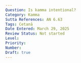 ```yaml
---
Question: Is kamma intentional?
Category: Kamma
Sutta References: AN 6.63
Tags: Cetanā
Date Entered: March 29, 2025
Review Status: Not started
Level: 
Priority: 
Number: 
Draft: true
---
```

